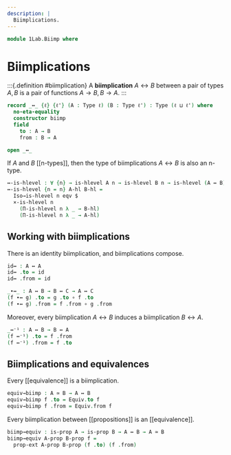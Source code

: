 ```yaml
---
description: |
  Biimplications.
---
```

<!--
```agda
open import 1Lab.Reflection.Record
open import 1Lab.Extensionality
open import 1Lab.HLevel.Closure
open import 1Lab.HLevel
open import 1Lab.Equiv
open import 1Lab.Type

open import Meta.Invariant
```
-->
```agda
module 1Lab.Biimp where
```

# Biimplications

:::{.definition #biimplication}
A **biimplication** $A \leftrightarrow B$ between a pair of types $A, B$
is a pair of functions $A \to B, B \to A$.
:::


```agda
record _↔_ {ℓ} {ℓ'} (A : Type ℓ) (B : Type ℓ') : Type (ℓ ⊔ ℓ') where
  no-eta-equality
  constructor biimp
  field
    to : A → B
    from : B → A

open _↔_
```

<!--
```agda
private variable
  ℓ ℓ' : Level
  A B C : Type ℓ
```
-->

If $A$ and $B$ [[n-types]], then the type of biimplications $A \leftrightarrow B$
is also an n-type.

<!--
```agda
private unquoteDecl eqv = declare-record-iso eqv (quote _↔_)
```
-->

```agda
↔-is-hlevel : ∀ {n} → is-hlevel A n → is-hlevel B n → is-hlevel (A ↔ B) n
↔-is-hlevel {n = n} A-hl B-hl =
  Iso→is-hlevel n eqv $
  ×-is-hlevel n
    (Π-is-hlevel n λ _ → B-hl)
    (Π-is-hlevel n λ _ → A-hl)
```

<!--
```agda
instance
  H-Level-↔
    : ∀ {n}
    → ⦃ _ : H-Level A n ⦄ ⦃ _ : H-Level B n ⦄
    → H-Level (A ↔ B) n
  H-Level-↔ {n = n} .H-Level.has-hlevel =
    ↔-is-hlevel (hlevel n) (hlevel n)

instance
  Extensional-↔
    : ∀ {ℓr}
    → ⦃ _ : Extensional ((A → B) × (B → A)) ℓr ⦄
    → Extensional (A ↔ B) ℓr
  Extensional-↔ ⦃ e ⦄ = iso→extensional eqv e
```
-->

## Working with biimplications

There is an identity biimplication, and biimplications compose.

```agda
id↔ : A ↔ A
id↔ .to = id
id↔ .from = id

_∙↔_ : A ↔ B → B ↔ C → A ↔ C
(f ∙↔ g) .to = g .to ∘ f .to
(f ∙↔ g) .from = f .from ∘ g .from
```

Moreover, every biimplication $A \leftrightarrow B$ induces a biimplication
$B \leftrightarrow A$.

```agda
_↔⁻¹ : A ↔ B → B ↔ A
(f ↔⁻¹) .to = f .from
(f ↔⁻¹) .from = f .to
```

## Biimplications and equivalences

Every [[equivalence]] is a biimplication.

```agda
equiv→biimp : A ≃ B → A ↔ B
equiv→biimp f .to = Equiv.to f
equiv→biimp f .from = Equiv.from f
```

Every biimplication between [[propositions]] is an [[equivalence]].

```agda
biimp→equiv : is-prop A → is-prop B → A ↔ B → A ≃ B
biimp→equiv A-prop B-prop f =
  prop-ext A-prop B-prop (f .to) (f .from)
```

<!--
```agda
infix 21 _↔_
infixr 30 _∙↔_
infix 31 _↔⁻¹
```
-->
